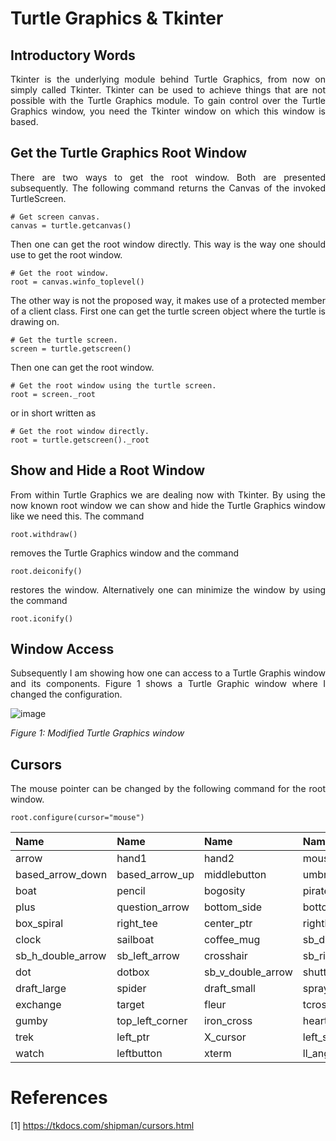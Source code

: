 # Turtle Graphics & Tkinter

## Introductory Words

<p align="justify">Tkinter is the underlying module behind
Turtle Graphics, from now on simply called Tkinter. Tkinter
can be used to achieve things that are not possible with the
Turtle Graphics module. To gain control over the Turtle
Graphics window, you need the Tkinter window on which this
window is based.</p>

## Get the Turtle Graphics Root Window

<p align="justify">There are two ways to get the
root window. Both are presented subsequently. The
following command returns the Canvas of the invoked
TurtleScreen.</p> 

```
# Get screen canvas.
canvas = turtle.getcanvas()
```

<p align="justify">Then one can get the root window directly.
This way is the way one should use to get the root window.</p> 

```
# Get the root window.
root = canvas.winfo_toplevel()
```

<p align="justify">The other way is not the proposed way, it 
makes use of a protected member of a client class. First one
can get the turtle screen object where the turtle is drawing
on.</p> 

```
# Get the turtle screen.
screen = turtle.getscreen()
```

<p align="justify">Then one can get the root window.</p>

```
# Get the root window using the turtle screen.
root = screen._root
```

<p align="justify">or in short written as</p> 

```
# Get the root window directly.
root = turtle.getscreen()._root
```

## Show and Hide a Root Window

<p align="justify">From within Turtle Graphics we are
dealing now with Tkinter. By using the now known root
window we can show and hide the Turtle Graphics window
like we need this. The command</p>

```
root.withdraw()
```

<p align="justify">removes the Turtle Graphics
window and the command</p> 

```
root.deiconify()
```

<p align="justify">restores the window. Alternatively
one can minimize the window by using the command</p>

```
root.iconify()
```

## Window Access

<p align="justify">Subsequently I am showing how one 
can access to a Turtle Graphis window and its components.
Figure 1 shows a Turtle Graphic window where I changed
the configuration.</p>

![image](https://github.com/user-attachments/assets/9017e48b-e0aa-41dd-b09f-9659272b0f60)

*Figure 1: Modified Turtle Graphics window*

## Cursors

<p align="justify">The mouse pointer can be changed
by the following command for the root window.</p>

```
root.configure(cursor="mouse")
```
			
| Name                | Name              | Name                |  Name            | Name                 | Name                |    
| :------------------ | :---------------- | :------------------ | :--------------- | :------------------- | :------------------ |
| arrow               | hand1	          | hand2               | mouse            | top_side             | man                 | 
| based_arrow_down    | based_arrow_up    | middlebutton        | umbrella         | top_right_corner     | ul_angle            |
| boat                | pencil            | bogosity            | pirate           | bottom_left_corner   | bottom_right_corner |  
| plus                | question_arrow    | bottom_side         | bottom_tee       | right_ptr            | right_side          | 
| box_spiral          | right_tee         | center_ptr          | rightbutton      | circle               | rtl_logo            | 
| clock               | sailboat          | coffee_mug          | sb_down_arrow    | cross                | cross_reverse       |
| sb_h_double_arrow   | sb_left_arrow     | crosshair           | sb_right_arrow   | diamond_cross        | sb_up_arrow         |
| dot                 | dotbox            | sb_v_double_arrow   | shuttle          | double_arrow         | sizing              | 
| draft_large         | spider            | draft_small         | spraycan         | draped_box	          | star                | 
| exchange            | target            | fleur	        | tcross           | gobbler              | top_left_arrow      |
| gumby	              | top_left_corner   | iron_cross          | heart            | top_tee              | icon                |
| trek                | left_ptr          | X_cursor            | left_side	   | ur_angle             | left_tee	        |
| watch               | leftbutton	  | xterm               | ll_angle	   | lr_angle             |                     |

# References

[1] https://tkdocs.com/shipman/cursors.html
